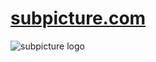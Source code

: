 # [subpicture.com](http://subpicture.com)

![subpicture logo](https://user-images.githubusercontent.com/949985/44308547-92d49180-a36c-11e8-901d-76b06cdc8293.png)
